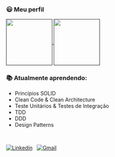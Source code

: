 ### 😃 Meu perfil 

<a href="">
  <img align="center" src="https://github-readme-stats.vercel.app/api/top-langs/?username=LemuelZara&layout=compact&langs_count=4&theme=dracula" height="125" />
</a>
<a href="">
  <img align="center" src="https://github-readme-stats.vercel.app/api?username=lemuelZara&hide=contribs,issues&theme=dracula" height="125" />
</a>

<br>

### :books: Atualmente aprendendo: 
  - Princípios SOLID
  - Clean Code & Clean Architecture
  - Teste Unitários & Testes de Integração
  - TDD
  - DDD
  - Design Patterns

<br>

[![Linkedin](https://img.shields.io/badge/Linkedin-%F0%9F%91%8B-fff?logo=linkedin&labelColor=006494)](https://www.linkedin.com/in/lemuelZara/)
&nbsp;
[![Gmail](https://img.shields.io/badge/Gmail-%F0%9F%91%8B-fff?logo=gmail&labelColor=BB001B&logoColor=white)](mailto:lemuel.czara@gmail.com)
